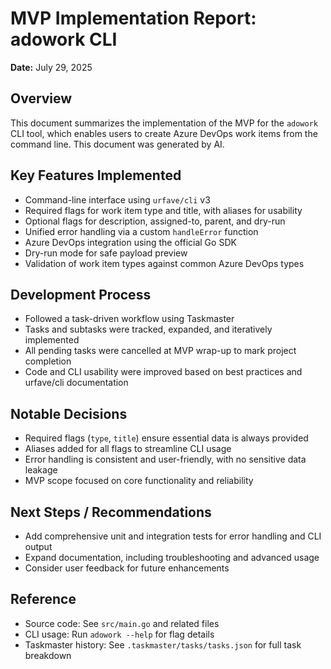 # MVP Implementation Report: adowork CLI

**Date:** July 29, 2025

## Overview

This document summarizes the implementation of the MVP for the `adowork` CLI tool, which enables users to create Azure DevOps work items from the command line. This document was generated by AI.

## Key Features Implemented

- Command-line interface using `urfave/cli` v3
- Required flags for work item type and title, with aliases for usability
- Optional flags for description, assigned-to, parent, and dry-run
- Unified error handling via a custom `handleError` function
- Azure DevOps integration using the official Go SDK
- Dry-run mode for safe payload preview
- Validation of work item types against common Azure DevOps types

## Development Process

- Followed a task-driven workflow using Taskmaster
- Tasks and subtasks were tracked, expanded, and iteratively implemented
- All pending tasks were cancelled at MVP wrap-up to mark project completion
- Code and CLI usability were improved based on best practices and urfave/cli documentation

## Notable Decisions

- Required flags (`type`, `title`) ensure essential data is always provided
- Aliases added for all flags to streamline CLI usage
- Error handling is consistent and user-friendly, with no sensitive data leakage
- MVP scope focused on core functionality and reliability

## Next Steps / Recommendations

- Add comprehensive unit and integration tests for error handling and CLI output
- Expand documentation, including troubleshooting and advanced usage
- Consider user feedback for future enhancements

## Reference

- Source code: See `src/main.go` and related files
- CLI usage: Run `adowork --help` for flag details
- Taskmaster history: See `.taskmaster/tasks/tasks.json` for full task breakdown
